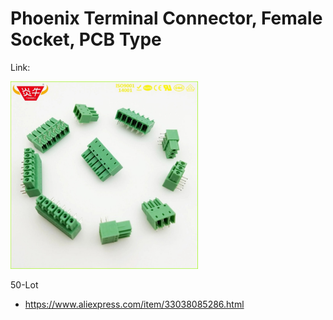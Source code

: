 # Phoenix Terminal Connector, Female Socket, PCB Type

Link:

<img src="./phoenix_aliexpress.jpg" width="300px" />

50-Lot
- https://www.aliexpress.com/item/33038085286.html
